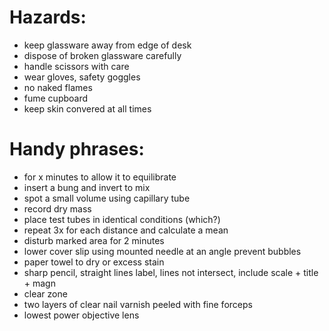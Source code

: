 # Hazards:
- keep glassware away from edge of desk
- dispose of broken glassware carefully
- handle scissors with care
- wear gloves, safety goggles
- no naked flames
- fume cupboard
- keep skin convered at all times

# Handy phrases:
- for x minutes to allow it to equilibrate
- insert a bung and invert to mix
- spot a small volume using capillary tube
- record dry mass
- place test tubes in identical conditions (which?)
- repeat 3x for each distance and calculate a mean
- disturb marked area for 2 minutes
- lower cover slip using mounted needle at an angle prevent bubbles
- paper towel to dry or excess stain
- sharp pencil, straight lines label, lines not intersect, include scale + title + magn
- clear zone
- two layers of clear nail varnish peeled with fine forceps
- lowest power objective lens
